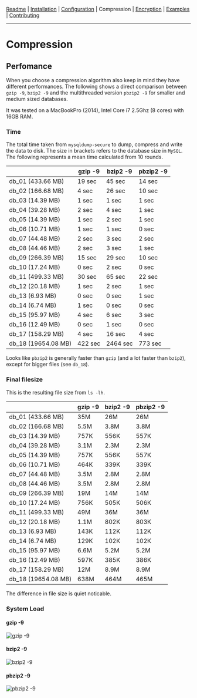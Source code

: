 [Readme](https://github.com/cytopia/mysqldump-secure/blob/master/README.md) |
[Installation](https://github.com/cytopia/mysqldump-secure/blob/master/doc/INSTALL.md) |
[Configuration](https://github.com/cytopia/mysqldump-secure/blob/master/doc/SETUP.md) |
Compression |
[Encryption](https://github.com/cytopia/mysqldump-secure/blob/master/doc/ENCRYPTION.md) |
[Examples](https://github.com/cytopia/mysqldump-secure/blob/master/doc/EXAMPLES.md) |
[Contributing](https://github.com/cytopia/mysqldump-secure/blob/master/CONTRIBUTING.md)

---


# Compression

## Perfomance

When you choose a compression algorithm also keep in mind they have different performances. The following shows a direct comparison between `gzip -9`, `bzip2 -9` and the multithreaded version `pbzip2 -9` for smaller and medium sized databases.

It was tested on a MacBookPro (2014), Intel Core i7 2.5Ghz (8 cores) with 16GB RAM.


### Time

The total time taken from `mysqldump-secure` to dump,  compress and write the data to disk. The size in brackets refers to the database size in `MySQL`. The following represents a mean time calculated from 10 rounds.

|                    | gzip -9 | bzip2 -9 | pbzip2 -9 |
|--------------------|---------|----------|-----------|
| db_01 (433.66 MB)  |  19 sec |  45 sec  |  14 sec   |
| db_02 (166.68 MB)  |  4 sec  |  26 sec  |  10 sec   |
| db_03 (14.39 MB)   |  1 sec  |   1 sec  |   1 sec   |
| db_04 (39.28 MB)   |  2 sec  |   4 sec  |   1 sec   |
| db_05 (14.39 MB)   |  1 sec  |   2 sec  |   1 sec   |
| db_06 (10.71 MB)   |  1 sec  |   1 sec  |   0 sec   |
| db_07 (44.48 MB)   |  2 sec  |   3 sec  |   2 sec   |
| db_08 (44.46 MB)   |  2 sec  |   3 sec  |   1 sec   |
| db_09 (266.39 MB)  |  15 sec |  29 sec  |  10 sec   |
| db_10 (17.24 MB)   |  0 sec  |   2 sec  |   0 sec   |
| db_11 (499.33 MB)  |  30 sec |  65 sec  |  22 sec   |
| db_12 (20.18 MB)   |  1 sec  |   2 sec  |   1 sec   |
| db_13 (6.93 MB)    |  0 sec  |   0 sec  |   1 sec   |
| db_14 (6.74 MB)    |  1 sec  |   0 sec  |   0 sec   |
| db_15 (95.97 MB)   |  4 sec  |   6 sec  |   3 sec   |
| db_16 (12.49 MB)   |  0 sec  |   1 sec  |   0 sec   |
| db_17 (158.29 MB)  | 4 sec   |  16 sec  |   4 sec   |
| db_18 (19654.08 MB)| 422 sec |2464 sec  | 773 sec   |




Looks like `pbzip2` is generally faster than `gzip` (and a lot faster than `bzip2`), except for bigger files (see `db_18`).


### Final filesize

This is the resulting file size from `ls -lh`.

|                    | gzip -9 | bzip2 -9 | pbzip2 -9 |
|--------------------|---------|----------|-----------|
| db_01 (433.66 MB)  |   35M   |  26M     |  26M      |
| db_02 (166.68 MB)  |  5.5M   | 3.8M     | 3.8M      |
| db_03 (14.39 MB)   |  757K   | 556K     | 557K      |
| db_04 (39.28 MB)   |  3.1M   | 2.3M     | 2.3M      |
| db_05 (14.39 MB)   |  757K   | 556K     | 557K      |
| db_06 (10.71 MB)   |  464K   | 339K     | 339K      |
| db_07 (44.48 MB)   |  3.5M   | 2.8M     | 2.8M      |
| db_08 (44.46 MB)   |  3.5M   | 2.8M     | 2.8M      |
| db_09 (266.39 MB)  |   19M   |  14M     |  14M      |
| db_10 (17.24 MB)   |  756K   | 505K     | 506K      |
| db_11 (499.33 MB)  |   49M   |  36M     |  36M      |
| db_12 (20.18 MB)   |  1.1M   | 802K     | 803K      |
| db_13 (6.93 MB)    |  143K   | 112K     | 112K      |
| db_14 (6.74 MB)    |  129K   | 102K     | 102K      |
| db_15 (95.97 MB)   |  6.6M   | 5.2M     | 5.2M      |
| db_16 (12.49 MB)   |  597K   | 385K     | 386K      |
| db_17 (158.29 MB)  |   12M   | 8.9M     | 8.9M      |
| db_18 (19654.08 MB)|  638M   | 464M     | 465M      |


The difference in file size is quiet noticable.

### System Load

#### gzip -9
![gzip -9](https://raw.githubusercontent.com/cytopia/mysqldump-secure/master/doc/img/gzip-9.png)

#### bzip2 -9
![bzip2 -9](https://raw.githubusercontent.com/cytopia/mysqldump-secure/master/doc/img/bzip2-9.png)

#### pbzip2 -9
![pbzip2 -9](https://raw.githubusercontent.com/cytopia/mysqldump-secure/master/doc/img/pbzip2-9.png)
